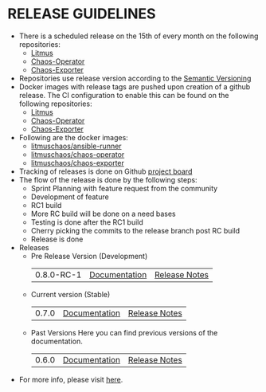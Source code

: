 # RELEASE GUIDELINES
-   There is a scheduled release on the 15th of every month on the following repositories:
    -   [Litmus](https://github.com/litmuschaos/litmus)
    -   [Chaos-Operator](https://github.com/litmuschaos/chaos-operator)
    -   [Chaos-Exporter](https://github.com/litmuschaos/chaos-exporter)
-   Repositories use release version according to the [Semantic Versioning](https://semver.org/)
-   Docker images with release tags are pushed upon creation of a github release. The CI configuration to enable this can be found on the following repositories:
    -   [Litmus](https://github.com/litmuschaos/litmus/blob/master/.travis.yml)
    -   [Chaos-Operator](https://github.com/litmuschaos/chaos-operator/blob/master/.circleci/config.yml)
    -   [Chaos-Exporter](https://github.com/litmuschaos/chaos-exporter/blob/master/.travis.yml)
-   Following are the docker images:
    -   [litmuschaos/ansible-runner](https://cloud.docker.com/u/litmuschaos/repository/docker/litmuschaos/ansible-runner)
    -   [litmuschaos/chaos-operator](https://cloud.docker.com/u/litmuschaos/repository/docker/litmuschaos/chaos-operator)
    -   [litmuschaos/chaos-exporter](https://cloud.docker.com/u/litmuschaos/repository/docker/litmuschaos/chaos-exporter)
-   Tracking of releases is done on Github [project board](https://github.com/litmuschaos/litmus/projects)
-   The flow of the release is done by the following steps:
    -   Sprint Planning with feature request from the community
    -   Development of feature
    -   RC1 build
    -   More RC build will be done on a need bases
    -   Testing is done after the RC1 build
    -   Cherry picking the commits to the release branch post RC build
    -   Release is done
-   Releases
    -   Pre Release Version (Development)
         <table>
          <tr>
            <td>0.8.0-RC-1</td>
            <td><a href="https://docs.litmuschaos.io/docs/getstarted">Documentation</a></td>
            <td><a href="https://github.com/litmuschaos/litmus/releases/tag/0.8.0-RC1">Release Notes</a></td>
          </tr>
        </table>
    -   Current version (Stable)
        <table>
          <tr>
            <td>0.7.0</td>
            <td><a href="https://docs.litmuschaos.io/docs/getstarted">Documentation</a></td>
            <td><a href="https://github.com/litmuschaos/litmus/releases/tag/0.7.0">Release Notes</a></td>
          </tr>
        </table>
    -   Past Versions
        Here you can find previous versions of the documentation.
        <table>
          <tr>
            <td>0.6.0</td>
            <td><a href="https://docs.litmuschaos.io/docs/0.6.0/overview">Documentation</a></td>
            <td><a href="https://github.com/litmuschaos/litmus/releases/tag/0.6.0">Release Notes</a></td>
          </tr>
        </table>
 -   For more info, please visit [here](https://docs.litmuschaos.io/versions/).
